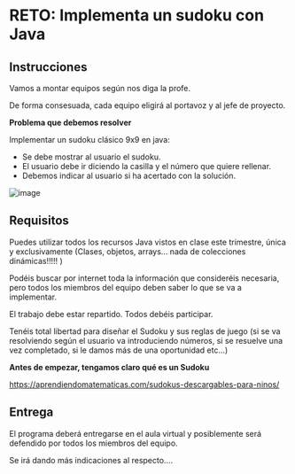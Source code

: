 # RETO: Implementa un sudoku con Java

## Instrucciones

Vamos a montar equipos según nos diga la profe.

De forma consesuada, cada equipo eligirá al portavoz y al jefe de proyecto.

**Problema que debemos resolver**

Implementar un sudoku clásico 9x9 en java:

- Se debe mostrar al usuario el sudoku.
- El usuario debe ir diciendo la casilla y el número que quiere rellenar.
- Debemos indicar al usuario si ha acertado con la solución.

![image](https://user-images.githubusercontent.com/91023374/146061101-1154dd26-808a-47f3-8784-82c14ffa9ee1.png)

## Requisitos

Puedes utilizar todos los recursos Java vistos en clase este trimestre, única y exclusivamente (Clases, objetos, arrays... nada de colecciones dinámicas!!!!! )

Podéis buscar por internet toda la información que consideréis necesaria, pero todos los miembros del equipo deben saber lo que se va a implementar.

El trabajo debe estar repartido. Todos debéis participar.

Tenéis total libertad para diseñar el Sudoku y sus reglas de juego (si se va resolviendo según el usuario va introduciendo números, si se resuelve una vez completado, si le damos más de una oportunidad etc...)

**Antes de empezar, tengamos claro qué es un Sudoku**

https://aprendiendomatematicas.com/sudokus-descargables-para-ninos/


## Entrega

El programa deberá entregarse en el aula virtual y posiblemente será defendido por todos los miembros del equipo.

Se irá dando más indicaciones al respecto....

